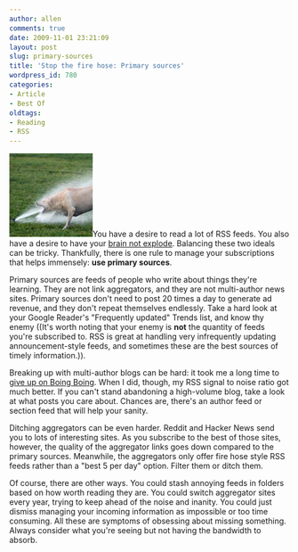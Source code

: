```yaml
---
author: allen
comments: true
date: 2009-11-01 23:21:09
layout: post
slug: primary-sources
title: 'Stop the fire hose: Primary sources'
wordpress_id: 780
categories:
- Article
- Best Of
oldtags:
- Reading
- RSS
---
```


![This dog doesn't know how to prune his RSS feeds.](/images/wp-uploads/2009/11/wharrgarbl1.jpg)You have a desire to read a lot of RSS feeds. You also have a desire to have your [brain not explode](http://www.curtis.lassam.net/?p=930). Balancing these two ideals can be tricky. Thankfully, there is one rule to manage your subscriptions that helps immensely: **use primary sources**.

Primary sources are feeds of people who write about things they're learning. They are not link aggregators, and they are not multi-author news sites. Primary sources don't need to post 20 times a day to generate ad revenue, and they don't repeat themselves endlessly. Take a hard look at your Google Reader's "Frequently updated" Trends list, and know thy enemy ((It's worth noting that your enemy is **not** the quantity of feeds you're subscribed to. RSS is great at handling very infrequently updating announcement-style feeds, and sometimes these are the best sources of timely information.)).

Breaking up with multi-author blogs can be hard: it took me a long time to [give up on Boing Boing](http://www.antipode.ca/2007/goodbye-boing-boing/). When I did, though, my RSS signal to noise ratio got much better. If you can't stand abandoning a high-volume blog, take a look at what posts you care about. Chances are, there's an author feed or section feed that will help your sanity.

Ditching aggregators can be even harder. Reddit and Hacker News send you to lots of interesting sites. As you subscribe to the best of those sites, however, the quality of the aggregator links goes down compared to the primary sources. Meanwhile, the aggregators only offer fire hose style RSS feeds rather than a "best 5 per day" option. Filter them or ditch them.

Of course, there are other ways. You could stash annoying feeds in folders based on how worth reading they are. You could switch aggregator sites every year, trying to keep ahead of the noise and inanity. You could just dismiss managing your incoming information as impossible or too time consuming. All these are symptoms of obsessing about missing something. Always consider what you're seeing but not having the bandwidth to absorb.

